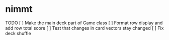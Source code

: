 # nimmt

TODO
[ ] Make the main deck part of Game class
[ ] Format row display and add row total score
[ ] Test that changes in card vectors stay changed
[ ] Fix deck shuffle

